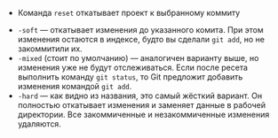 * Команда `reset` откатывает проект к выбранному коммиту
- `-soft` — откатывает изменения до указанного комита. При этом изменения остаются в индексе, будто вы сделали `git add`, но не закоммитили их.
- `-mixed` (стоит по умолчанию) — аналогичен варианту выше, но изменения уже не будут отслеживаться. Если после ресета выполнить команду `git status`, то Git предложит добавить изменения командой `git add`.
- `-hard` — как видно из названия, это самый жёсткий вариант. Он полностью откатывает изменения и заменяет данные в рабочей директории. Все закоммиченные и незакоммиченные изменения удаляются.

